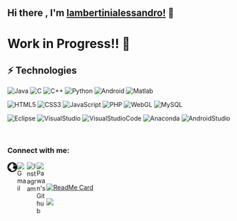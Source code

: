 
## Hi there , I'm [lambertinialessandro!]() 👋

<h1>Work in Progress!! 👷</h1>


<!--
[![Gmail Badge](https://img.shields.io/badge/-Gmail-c14438?style=flat-square&logo=Gmail&logoColor=white&link=mailto:lambertinialessandro16@gmail.com)](mailto:lambertinialessandro16@gmail.com)
[![Instagram Badge](https://img.shields.io/badge/-Instagram-c14438?style=flat-square&logo=Instagram&logoColor=white&link=https://www.instagram.com/lambertinialessandro/)](https://www.instagram.com/lambertinialessandro/)
-->

## ⚡ Technologies


![Java](https://img.shields.io/badge/-java-E34F26?style=flat-square&logo=java)
![C](https://img.shields.io/badge/-C-black?style=flat-square&logo=c&logoColor=white)
![C++](https://img.shields.io/badge/-C++-black?style=flat-square&logo=c%2B%2B&logoColor=white)
![Python](https://img.shields.io/badge/-Python-ffff47?style=flat-square&logo=python)
![Android](https://img.shields.io/badge/-Android-3DDC84?style=flat-square&logo=android&logoColor=white)
![Matlab](https://img.shields.io/badge/-Matlab-BC442C?style=flat-square&logo=matlab&logoColor=white)

![HTML5](https://img.shields.io/badge/-HTML5-E34F26?style=flat-square&logo=html5&logoColor=white)
![CSS3](https://img.shields.io/badge/-CSS3-1572B6?style=flat-square&logo=css3)
![JavaScript](https://img.shields.io/badge/-JavaScript-black?style=flat-square&logo=javascript)
![PHP](https://img.shields.io/badge/-PHP-787CB5?style=flat-square&logo=PHP&logoColor=black)
![WebGL](https://img.shields.io/badge/-WebGL-990000?style=flat-square&logo=webgl)
![MySQL](https://img.shields.io/badge/-MySQL-4479A1?style=flat-square&logo=mysql&logoColor=white)

![Eclipse](https://img.shields.io/badge/-Eclipse-black?style=flat-square&logo=eclipse)
![VisualStudio](https://img.shields.io/badge/-VisualStudio-787CB5?style=flat-square&logo=VisualStudio&logoColor=black)
![VisualStudioCode](https://img.shields.io/badge/-VisualStudioCode-990000?style=flat-square&logo=VisualStudioCode)
![Anaconda](https://img.shields.io/badge/-Anaconda-4479A1?style=flat-square&logo=mysql&logoColor=Anaconda)
![AndroidStudio](https://img.shields.io/badge/-AndroidStudio-4479A1?style=flat-square&logo=AndroidStudio&logoColor=white)

<br />

### Connect with me:

<a href="https://github.com/lambertinialessandro">
  <img align="left" alt="Website" width="22px" src="https://raw.githubusercontent.com/iconic/open-iconic/master/svg/globe.svg" />
</a>
<a href="mailto:lambertinialessandro16@gmail.com">
  <img align="left" alt="Gmail" width="22px" src="https://cdn.jsdelivr.net/npm/simple-icons@v3/icons/gmail.svg" />
</a>
<a href="https://www.instagram.com/lambertinialessandro/">
  <img align="left" alt="Instagram" width="22px" src="https://cdn.jsdelivr.net/npm/simple-icons@v3/icons/instagram.svg" />
</a>
<a href="https://github.com/lambertinialessandro">
  <img align="left" alt="Pawan's Github" width="22px" src="https://cdn.jsdelivr.net/npm/simple-icons@v3/icons/github.svg" />
</a>

<br />
<br />

[![ReadMe Card](https://github-readme-stats.vercel.app/api/pin/?username=lambertinialessandro&repo=lambertinialessandro)](https://github.com/lambertinialessandro/lambertinialessandro)


<a href="https://github.com/lambertinialessandro">
  <img align="center" src="https://github-readme-stats.vercel.app/api/top-langs/?username=lambertinialessandro&theme=light&hide_langs_below=1&layout=compact&langs_count=6"/>
</a>
